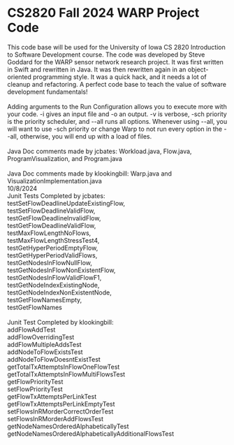 # CS2820 Fall 2024 WARP Project Code

This code base will be used for the University of Iowa CS 2820 Introduction to Software
Development course. The code was developed by Steve Goddard for the WARP sensor network 
research project. It was first written in Swift and rewritten in Java. It was then 
rewritten again in an object-oriented programming style. It was a quick
hack, and it needs a lot of cleanup and refactoring. A perfect code base to teach
the value of software development fundamentals!
<br>
<br>
Adding arguments to the Run Configuration allows you to execute more with your code. 
-i gives an input file and -o an output. -v is verbose, -sch priority is the priority 
scheduler, and --all runs all options. Whenever using --all, you will want to use -sch 
priority or change Warp to not run every option in the --all, otherwise, you will end up 
with a load of files. 
<br>
<br>
Java Doc comments made by jcbates: Workload.java, Flow.java, ProgramVisualization, and Program.java
<br>
<br>
Java Doc comments made by klookingbill: Warp.java and VisualizationImplementation.java  
10/8/2024
<br>
Junit Tests Completed by jcbates: 
<br>testSetFlowDeadlineUpdateExistingFlow, 
<br>testSetFlowDeadlineValidFlow,
<br>testGetFlowDeadlineInvalidFlow, 
<br>testGetFlowDeadlineValidFlow, 
<br>testMaxFlowLengthNoFlows, 
<br>testMaxFlowLengthStressTest4, 
<br>testGetHyperPeriodEmptyFlow, 
<br>testGetHyperPeriodValidFlows, 
<br>testGetNodesInFlowNullFlow, 
<br>testGetNodesInFlowNonExistentFlow, 
<br>testGetNodesInFlowValidFlowF1, 
<br>testGetNodeIndexExistingNode,
<br>testGetNodeIndexNonExistentNode, 
<br>testGetFlowNamesEmpty, 
<br>testGetFlowNames
<br>
<br>
Junit Test Completed by klookingbill:
<br>addFlowAddTest
<br>addFlowOverridingTest
<br>addFlowMultipleAddsTest
<br>addNodeToFlowExistsTest
<br>addNodeToFlowDoesntExistTest
<br>getTotalTxAttemptsInFlowOneFlowTest
<br>getTotalTxAttemptsInFlowMultiFlowsTest
<br>getFlowPriorityTest
<br>setFlowPriorityTest
<br>getFlowTxAttemptsPerLinkTest
<br>getFlowTxAttemptsPerLinkEmptyTest
<br>setFlowsInRMorderCorrectOrderTest
<br>setFlowsInRMorderAddFlowsTest
<br>getNodeNamesOrderedAlphabeticallyTest
<br>getNodeNamesOrderedAlphabeticallyAdditionalFlowsTest
